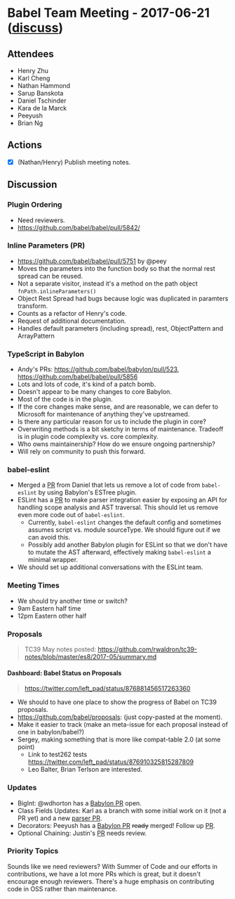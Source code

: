 # Babel Team Meeting - 2017-06-21 ([discuss](https://github.com/babel/notes/pull/23))
   
## Attendees
- Henry Zhu
- Karl Cheng
- Nathan Hammond
- Sarup Banskota
- Daniel Tschinder
- Kara de la Marck
- Peeyush
- Brian Ng
 
## Actions
 
- [x] (Nathan/Henry) Publish meeting notes.
 
## Discussion

### Plugin Ordering

- Need reviewers.
- https://github.com/babel/babel/pull/5842/

### Inline Parameters (PR)

- https://github.com/babel/babel/pull/5751 by @peey
- Moves the parameters into the function body so that the normal rest spread can be reused.
- Not a separate visitor, instead it's a method on the path object `fnPath.inlineParameters()`
- Object Rest Spread had bugs because logic was duplicated in paramters transform.
- Counts as a refactor of Henry's code.
- Request of additional documentation.
- Handles default parameters (including spread), rest, ObjectPattern and ArrayPattern

### TypeScript in Babylon

- Andy's PRs: https://github.com/babel/babylon/pull/523, https://github.com/babel/babel/pull/5856
- Lots and lots of code, it's kind of a patch bomb.
- Doesn't appear to be many changes to core Babylon.
- Most of the code is in the plugin.
- If the core changes make sense, and are reasonable, we can defer to Microsoft for maintenance of anything they've upstreamed.
- Is there any particular reason for us to include the plugin in core?
- Overwriting methods is a bit sketchy in terms of maintenance. Tradeoff is in plugin code complexity vs. core complexity.
- Who owns maintainership? How do we ensure ongoing partnership?
- Will rely on community to push this forward.

### babel-eslint

- Merged a [PR](https://github.com/babel/babel-eslint/pull/489) from Daniel that lets us remove a lot of code from `babel-eslint` by using Babylon's ESTree plugin.
- ESLint has a [PR](https://github.com/eslint/eslint/pull/8755) to make parser integration easier by exposing an API for handling scope analysis and AST traversal. This should let us remove even more code out of `babel-eslint`.
  - Currently, `babel-eslint` changes the default config and sometimes assumes script vs. module sourceType. We should figure out if we can avoid this.
  - Possibly add another Babylon plugin for ESLint so that we don't have to mutate the AST afterward, effectively making `babel-eslint` a minimal wrapper.
- We should set up additional conversations with the ESLint team.

### Meeting Times

- We should try another time or switch?
- 9am Eastern half time
- 12pm Eastern other half

### Proposals

> TC39 May notes posted: https://github.com/rwaldron/tc39-notes/blob/master/es8/2017-05/summary.md

#### Dashboard: Babel Status on Proposals

> https://twitter.com/left_pad/status/876881456517263360

- We should to have one place to show the progress of Babel on TC39 proposals.
- https://github.com/babel/proposals: (just copy-pasted at the moment).
- Make it easier to track (make an meta-issue for each proposal instead of one in babylon/babel?)
- Sergey, making something that is more like compat-table 2.0 (at some point)
  - Link to test262 tests https://twitter.com/left_pad/status/876910325815287809
  - Leo Balter, Brian Terlson are interested.

### Updates

- BigInt: @wdhorton has a [Babylon PR](https://github.com/babel/babylon/pull/588) open.
- Class Fields Updates: Karl as a branch with some initial work on it (not a PR yet) and a new [parser PR](https://github.com/babel/babylon/pull/589).
- Decorators: Peeyush has a [Babylon PR](https://github.com/babel/babylon/pull/587) ~~ready~~ merged! Follow up [PR](https://github.com/babel/babylon/pull/590).
- Optional Chaining: Justin's [PR](https://github.com/babel/babel/pull/5813) needs review.

### Priority Topics

Sounds like we need reviewers? With Summer of Code and our efforts in contributions, we have a lot more PRs which is great, but it doesn't encourage enough reviewers. There's a huge emphasis on contributing code in OSS rather than maintenance.
